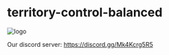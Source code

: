 # territory-control-balanced
![logo](https://github.com/Slait12/territory-control-balanced/assets/126407560/5ce6b631-4a8e-4b0a-8f04-4140e2af1b80)

Our discord server: https://discord.gg/Mk4Kcrg5R5
